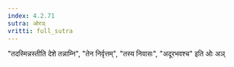 ```yaml
---
index: 4.2.71
sutra: ओरञ्
vritti: full_sutra
---
```


"तदस्मिन्नस्तीति देशे तन्नाम्नि", "तेन निर्वृत्तम्", "तस्य निवासः", "अदूरभवश्च" इति ओः अञ् 